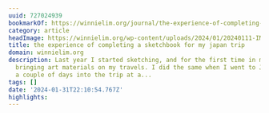 ```yaml
---
uuid: 727024939
bookmarkOf: https://winnielim.org/journal/the-experience-of-completing-a-sketchbook-for-my-japan-trip/
category: article
headImage: https://winnielim.org/wp-content/uploads/2024/01/20240111-IMG_20240111_0011.jpg
title: the experience of completing a sketchbook for my japan trip
domain: winnielim.org
description: Last year I started sketching, and for the first time in my life I started
  bringing art materials on my travels. I did the same when I went to Japan, except
  a couple of days into the trip at a...
tags: []
date: '2024-01-31T22:10:54.767Z'
highlights: 
---
```




